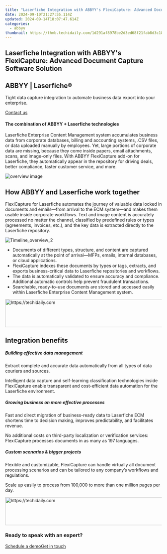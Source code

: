 ```yaml
---
title: "Laserfiche Integration with ABBYY's FlexiCapture: Advanced Document Capture Software Solution"
date: 2024-09-10T21:27:55.114Z
updated: 2024-09-14T18:07:47.614Z
categories:
  - abbyy
thumbnail: https://thmb.techidaily.com/1d291af8978be2d3ed68f21fab8d3c18b52d91cbf5f6bf24cf32d1b4599125f8.jpg
---
```


## Laserfiche Integration with ABBYY's FlexiCapture: Advanced Document Capture Software Solution

## 

## ABBYY | Laserfiche® 

Tight data capture integration to automate business data export into your enterprise.

[Contact us](https://tools.techidaily.com/abbyy/products/)

#### The combination of ABBYY + Laserfiche technologies 

Laserfiche Enterprise Content Management system accumulates business data from corporate databases, billing and accounting systems, .CSV files, or data uploaded manually by employees. Yet, large portions of corporate data are missing, because they come inside papers, email attachments, scans, and image-only files. With ABBYY FlexiCapture add-on for Laserfiche, they automatically appear in the repository for driving deals, better compliance, faster customer service, and more.

![overview image](https://content.abbyy.com/-/media/project/abbyy/abbyy/solutions/digital-onboarding/overview-image.jpg?h=716&iar=0&w=1272)

## How ABBYY and Laserfiche work together 

FlexiCapture for Laserfiche automates the journey of valuable data locked in documents and emails—from arrival to the ECM system—and makes them usable inside corporate workflows. Text and image content is accurately processed no matter the channel, classified by predefined rules or types (agreements, invoices, etc.), and the key data is extracted directly to the Laserfiche repository. 

![Timeline_overview_2](https://content.abbyy.com/-/media/project/abbyy/abbyy/products/timeline/timeline_overview_2.jpg?h=716&iar=0&w=1272)

* Documents of different types, structure, and content are captured automatically at the point of arrival—MFPs, emails, internal databases, or cloud applications.
* FlexiCapture indexes these documents by types or tags, extracts, and exports business-critical data to Laserfiche repositories and workflows.
* The data is automatically validated to ensure accuracy and compliance. Additional automatic controls help prevent fraudulent transactions.
* Searchable, ready-to-use documents are stored and accessed easily within Laserfiche Enterprise Content Management system.

<!-- affiliate ads begin -->
<a href="https://ephamedtechinc.pxf.io/c/5597632/2137216/26400" target="_top" id="2137216">
  <img src="//a.impactradius-go.com/display-ad/26400-2137216" border="0" alt="https://techidaily.com" width="728" height="90"/>
</a>
<img height="0" width="0" src="https://ephamedtechinc.pxf.io/i/5597632/2137216/26400" style="position:absolute;visibility:hidden;" border="0" />
<!-- affiliate ads end -->

## Integration benefits

##### Building effective data management 

Extract complete and accurate data automatically from all types of data couriers and sources. 

Intelligent data capture and self-learning classification technologies inside FlexiCapture enable transparent and cost-efficient data automation for the Laserfiche environment.

##### Growing business on more effective processes 

Fast and direct migration of business-ready data to Laserfiche ECM shortens time to decision making, improves predictability, and facilitates revenue. 

No additional costs on third-party localization or verification services: FlexiCapture processes documents in as many as 197 languages.

##### Custom scenarios & bigger projects

Flexible and customizable, FlexiCapture can handle virtually all document processing scenarios and can be tailored to any company’s workflows and regulations. 

Scale up easily to process from 100,000 to more than one million pages per day.

<!-- affiliate ads begin -->
<a href="https://appsumo.8odi.net/c/5597632/2123736/7443" target="_top" id="2123736">
  <img src="//a.impactradius-go.com/display-ad/7443-2123736" border="0" alt="https://techidaily.com" width="728" height="90"/>
</a>
<img height="0" width="0" src="https://appsumo.8odi.net/i/5597632/2123736/7443" style="position:absolute;visibility:hidden;" border="0" />
<!-- affiliate ads end -->

### Ready to speak with an expert?

[Schedule a demo](https://tools.techidaily.com/abbyy/products/)[Get in touch](https://tools.techidaily.com/abbyy/products/)

<ins class="adsbygoogle"
     style="display:block"
     data-ad-format="autorelaxed"
     data-ad-client="ca-pub-7571918770474297"
     data-ad-slot="1223367746"></ins>

<ins class="adsbygoogle"
     style="display:block"
     data-ad-client="ca-pub-7571918770474297"
     data-ad-slot="8358498916"
     data-ad-format="auto"
     data-full-width-responsive="true"></ins>



